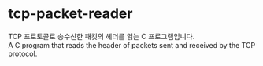 # tcp-packet-reader
TCP 프로토콜로 송수신한 패킷의 헤더를 읽는 C 프로그램입니다.       
A C program that reads the header of packets sent and received by the TCP protocol.

